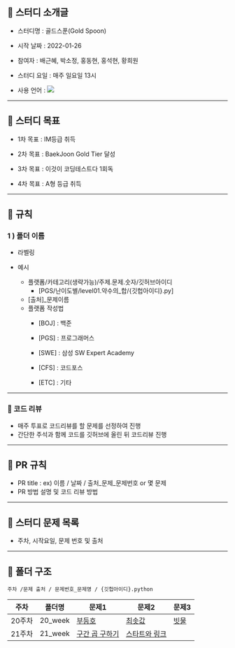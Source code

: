 ## 📌 스터디 소개글

- 스터디명 : 골드스푼(Gold Spoon)

- 시작 날짜 : 2022-01-26

- 참여자 : 배근혜, 박소정, 홍동현, 홍석현, 황희원

- 스터디 요일 : 매주 일요일 13시

- 사용 언어 : <img src="https://img.shields.io/badge/Python-3766AB?style=flat-square&logo=Python&logoColor=white"/>

  

---

## 📌 스터디 목표

- 1차 목표 : IM등급 취득

- 2차 목표 : BaekJoon Gold Tier 달성

- 3차 목표 : 이것이 코딩테스트다 1회독

- 4차 목표 : A형 등급 취득

  

---

## 📌 규칙

### 1 ) 폴더 이름

- 라벨링



- 예시
    - 플랫폼/카테고리(생략가능)/주제.문제.숫자/깃허브아이디
        - [PGS/난이도별/level01.약수의_합/{깃헙아이디}.py]
    - [출처]_문제이름
    * 플랫폼 작성법
        * [BOJ] : 백준
        
        * [PGS] : 프로그래머스
        
        * [SWE] : 삼성 SW Expert Academy
        
        * [CFS] : 코드포스
        
        * [ETC] : 기타
        
          
        

---


### 📌 코드 리뷰

- 매주 투표로 코드리뷰를 할 문제를 선정하여 진행
- 간단한 주석과 함께 코드를 깃허브에 올린 뒤 코드리뷰 진행



---


## 📌 PR 규칙

- PR title : ex) 이름 / 날짜 / 출처_문제_문제번호 or 몇 문제
- PR 방법 설명 및 코드 리뷰 방법
  



---

## 📌 스터디 문제 목록

- 주차, 시작요일, 문제 번호 및 출처



---

## 📌 폴더 구조

```주차 /문제 출처 / 문제번호_문제명 / {깃헙아이디}.python```



| **주차** | **폴더명** | **문제1**                                               | **문제2**                                              | **문제3**                                     |
| -------- | ---------- | ------------------------------------------------------- | ------------------------------------------------------ | --------------------------------------------- |
| 20주차   | 20_week    | [부등호](https://www.acmicpc.net/problem/2529)          | [최솟값](https://www.acmicpc.net/problem/10868)        | [빗물](https://www.acmicpc.net/problem/14719) |
| 21주차   | 21_week    | [구간 곱 구하기](https://www.acmicpc.net/problem/11505) | [스타트와 링크](https://www.acmicpc.net/problem/14889) |                                               |

